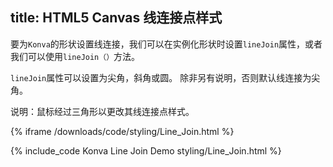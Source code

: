 title: HTML5 Canvas 线连接点样式
---
要为`Konva`的形状设置线连接，我们可以在实例化形状时设置`lineJoin`属性，或者我们可以使用`lineJoin（）`方法。

`lineJoin`属性可以设置为尖角，斜角或圆。 除非另有说明，否则默认线连接为尖角。

说明：鼠标经过三角形以更改其线连接点样式。  



{% iframe /downloads/code/styling/Line_Join.html %}

{% include_code Konva Line Join Demo styling/Line_Join.html %}